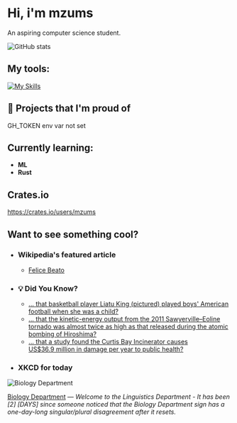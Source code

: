 # Hi, i'm mzums
An aspiring computer science student.  

![GitHub stats](https://github-readme-stats.vercel.app/api?username=mzums&show_icons=true&include_all_commits=true&theme=radical)

## My tools:
  
[![My Skills](https://skillicons.dev/icons?i=rust,python,pytorch,cpp,github,linux,arch,flutter&theme=dark)](https://skillicons.dev)

## 📌 Projects that I'm proud of
<!--PINNED:START-->
GH_TOKEN env var not set
<!--PINNED:END-->

## Currently learning:
- **ML**
- **Rust**

## Crates.io
https://crates.io/users/mzums

## Want to see something cool?

- ### Wikipedia's featured article
    <!--WIKI:START-->
  - [Felice Beato](https://en.wikipedia.org/wiki/Felice_Beato)
<!--WIKI:END-->

- ### 💡 Did You Know?
    <!--DYK:START-->
  - [... that basketball player Liatu King (pictured) played boys' American football when she was a child?](https://en.wikipedia.org/wiki/Liatu_King)
  - [... that the kinetic-energy output from the 2011 Sawyerville–Eoline tornado was almost twice as high as that released during the atomic bombing of Hiroshima?](https://en.wikipedia.org/wiki/2011_Sawyerville%E2%80%93Eoline_tornado)
  - [... that a study found the Curtis Bay Incinerator causes US$36.9 million in damage per year to public health?](https://en.wikipedia.org/wiki/Curtis_Bay_Incinerator)
<!--DYK:END-->

- ### XKCD for today
    <!--XKCD:START-->
![Biology Department](https://imgs.xkcd.com/comics/biology_department.png)

[Biology Department](https://xkcd.com/3140) — *Welcome to the Linguistics Department - It has been [2] [DAYS] since someone noticed that the Biology Department sign has a one-day-long singular/plural disagreement after it resets.*
<!--XKCD:END-->
